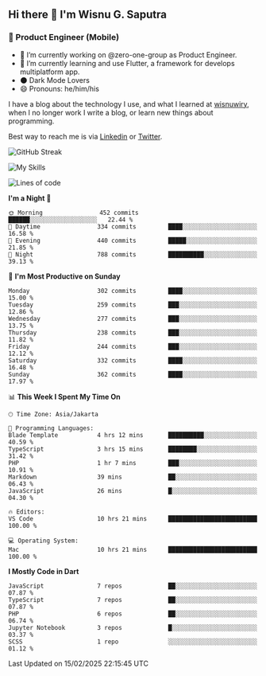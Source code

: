 ## Hi there 👋 I'm Wisnu G. Saputra

### :mobile_phone_off: Product Engineer (Mobile)

- 🔭 I’m currently working on @zero-one-group as Product Engineer.
- 🌱 I’m currently learning and use Flutter, a framework for develops multiplatform app.
- 🌑 Dark Mode Lovers
- 😄 Pronouns: he/him/his

I have a blog about the technology I use, and what I learned at [wisnuwiry](https://wisnuwiry.space/), when I no longer work I write a blog, or learn new things about programming.

Best way to reach me is via [Linkedin](https://www.linkedin.com/in/wisnu-saputra/) or [Twitter](https://twitter.com/wisnuwiry).

![GitHub Streak](https://streak-stats.demolab.com?user=wisnuwiry&theme=dark&hide_border=true)

![My Skills](https://skillicons.dev/icons?i=dart,flutter,kotlin,swift,go,js,css,neovim,git,linux&perline=5)

<!--START_SECTION:waka-->
![Lines of code](https://img.shields.io/badge/From%20Hello%20World%20I%27ve%20Written-3.9%20million%20lines%20of%20code-blue)

**I'm a Night 🦉** 

```text
🌞 Morning                452 commits         ██████░░░░░░░░░░░░░░░░░░░   22.44 % 
🌆 Daytime                334 commits         ████░░░░░░░░░░░░░░░░░░░░░   16.58 % 
🌃 Evening                440 commits         █████░░░░░░░░░░░░░░░░░░░░   21.85 % 
🌙 Night                  788 commits         ██████████░░░░░░░░░░░░░░░   39.13 % 
```
📅 **I'm Most Productive on Sunday** 

```text
Monday                   302 commits         ████░░░░░░░░░░░░░░░░░░░░░   15.00 % 
Tuesday                  259 commits         ███░░░░░░░░░░░░░░░░░░░░░░   12.86 % 
Wednesday                277 commits         ███░░░░░░░░░░░░░░░░░░░░░░   13.75 % 
Thursday                 238 commits         ███░░░░░░░░░░░░░░░░░░░░░░   11.82 % 
Friday                   244 commits         ███░░░░░░░░░░░░░░░░░░░░░░   12.12 % 
Saturday                 332 commits         ████░░░░░░░░░░░░░░░░░░░░░   16.48 % 
Sunday                   362 commits         ████░░░░░░░░░░░░░░░░░░░░░   17.97 % 
```


📊 **This Week I Spent My Time On** 

```text
🕑︎ Time Zone: Asia/Jakarta

💬 Programming Languages: 
Blade Template           4 hrs 12 mins       ██████████░░░░░░░░░░░░░░░   40.59 % 
TypeScript               3 hrs 15 mins       ████████░░░░░░░░░░░░░░░░░   31.42 % 
PHP                      1 hr 7 mins         ███░░░░░░░░░░░░░░░░░░░░░░   10.91 % 
Markdown                 39 mins             ██░░░░░░░░░░░░░░░░░░░░░░░   06.43 % 
JavaScript               26 mins             █░░░░░░░░░░░░░░░░░░░░░░░░   04.30 % 

🔥 Editors: 
VS Code                  10 hrs 21 mins      █████████████████████████   100.00 % 

💻 Operating System: 
Mac                      10 hrs 21 mins      █████████████████████████   100.00 % 
```

**I Mostly Code in Dart** 

```text
JavaScript               7 repos             ██░░░░░░░░░░░░░░░░░░░░░░░   07.87 % 
TypeScript               7 repos             ██░░░░░░░░░░░░░░░░░░░░░░░   07.87 % 
PHP                      6 repos             ██░░░░░░░░░░░░░░░░░░░░░░░   06.74 % 
Jupyter Notebook         3 repos             █░░░░░░░░░░░░░░░░░░░░░░░░   03.37 % 
SCSS                     1 repo              ░░░░░░░░░░░░░░░░░░░░░░░░░   01.12 % 
```




 Last Updated on 15/02/2025 22:15:45 UTC
<!--END_SECTION:waka-->
